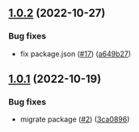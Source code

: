 ## [1.0.2](https://github.com/technology-studio/redux-saga-peer/compare/v1.0.1...v1.0.2) (2022-10-27)


### Bug fixes

* fix package.json ([#17](https://github.com/technology-studio/redux-saga-peer/issues/17)) ([a649b27](https://github.com/technology-studio/redux-saga-peer/commit/a649b2785800f0397fe97d56619fa5f080d9db4b))

## [1.0.1](https://github.com/technology-studio/redux-saga-peer/compare/v1.0.0...v1.0.1) (2022-10-19)


### Bug fixes

* migrate package ([#2](https://github.com/technology-studio/redux-saga-peer/issues/2)) ([3ca0896](https://github.com/technology-studio/redux-saga-peer/commit/3ca0896e2ab65f51d18de6335fa72dac1ebb45e2))
